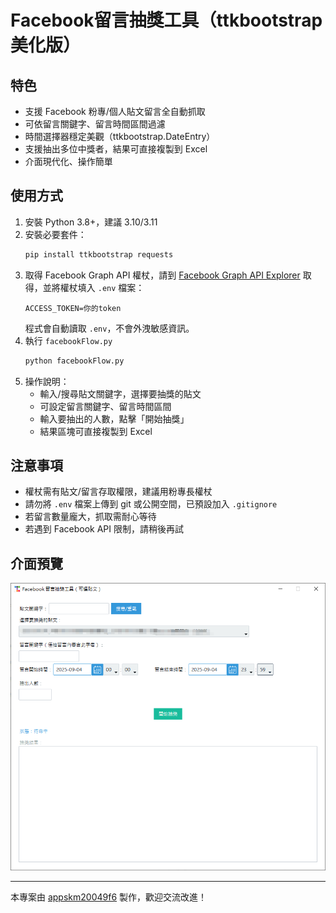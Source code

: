 # Facebook留言抽獎工具（ttkbootstrap美化版）

## 特色
- 支援 Facebook 粉專/個人貼文留言全自動抓取
- 可依留言關鍵字、留言時間區間過濾
- 時間選擇器穩定美觀（ttkbootstrap.DateEntry）
- 支援抽出多位中獎者，結果可直接複製到 Excel
- 介面現代化、操作簡單

## 使用方式
1. 安裝 Python 3.8+，建議 3.10/3.11
2. 安裝必要套件：
   ```bash
   pip install ttkbootstrap requests
   ```
3. 取得 Facebook Graph API 權杖，請到 [Facebook Graph API Explorer](https://developers.facebook.com/tools/explorer/) 取得，並將權杖填入 `.env` 檔案：
   ```
   ACCESS_TOKEN=你的token
   ```
   程式會自動讀取 `.env`，不會外洩敏感資訊。
4. 執行 `facebookFlow.py`
   ```bash
   python facebookFlow.py
   ```
5. 操作說明：
   - 輸入/搜尋貼文關鍵字，選擇要抽獎的貼文
   - 可設定留言關鍵字、留言時間區間
   - 輸入要抽出的人數，點擊「開始抽獎」
   - 結果區塊可直接複製到 Excel

## 注意事項
- 權杖需有貼文/留言存取權限，建議用粉專長權杖
- 請勿將 `.env` 檔案上傳到 git 或公開空間，已預設加入 `.gitignore`
- 若留言數量龐大，抓取需耐心等待
- 若遇到 Facebook API 限制，請稍後再試

## 介面預覽
![介面預覽](screenshot.png)

---

本專案由 [appskm20049f6](https://github.com/appskm20049f6) 製作，歡迎交流改進！

